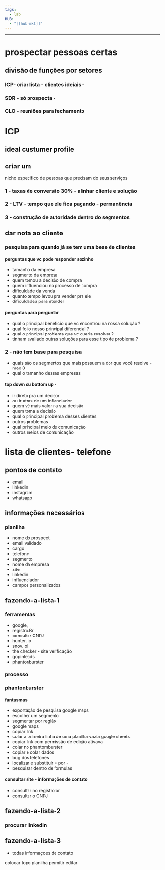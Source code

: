 ```yaml
---
tags:
  - lab
HUB:
  - "[[hub-mkt]]"
---
```




---------------------------------------------------

# prospectar pessoas certas
## divisão de funções por setores
### ICP- criar lista - clientes ideiais -
### SDR - só prospecta - 
### CLO - reuniões para fechamento

# ICP
## ideal custumer profile
## criar um

nicho especifico de pessoas que precisam do seus serviços
### 1 - taxas de conversão 30% - alinhar cliente e solução
### 2 - LTV - tempo que ele fica pagando - permanência
### 3 - construção de autoridade dentro do segmentos 

## dar nota ao cliente

### pesquisa para quando já se tem uma bese de clientes
#### perguntas que vc pode responder sozinho
- tamanho da empresa
- segmento da empresa 
- quem tomou a decisão de compra
- quem influenciou no processo de compra
- dificuldade da venda
- quanto tempo levou pra vender pra ele
- dificuldades para atender

#### perguntas para perguntar 
- qual o principal beneficio que vc encontrou na nossa solução ?
- qual foi o nosso princípal diferencial ?
- qual o principal problema que vc queria resolver ?
- tinham avaliado outras soluções para esse tipo de problema ?

### 2 - não tem base para pesquisa
- quais são os segmentos que mais possuem a dor que você resolve - max 3
- qual o tamanho dessas empresas
####  top down ou bottom up - 
- ir direto pra um decisor 
- ou ir atras de um inflenciador
- quem vê mais valor na sua decisão
- quem toma a decisão
- qual o principal problema desses clientes
- outros problemas
- qual principal meio de comunicação
- outros meios de comunicação 

# lista de clientes- telefone
## pontos de contato

- email
- linkedin
- instagram
- whatsapp

## informações necessários
### planilha
- nome do prospect
- email validado
- cargo
- telefone
- segmento
- nome da empresa
- site
- linkedin
- influenciador
- campos personalizados

## fazendo-a-lista-1

### ferramentas 
- google, 
- registro.Br 
- consultar CNPJ
-  hunter. io 
- snov. oi
- the checker - site verificação
-  gopinleads 
- phantonburster

### processo

### phantonburster

#### fantasmas
- exportação de pesquisa google maps
- escolher um segmento 
- segmentar por região
- google maps
- copiar link
- colar a primeira linha de uma planilha vazia google sheets
- copiar link com permissão de edição ativava 
- colar no phantomburster
- copiar e colar dados
- bug dos telefones
- localizar e substituir = por - 
- pesquisar dentro de formulas

#### consultar site - informações de contato 
- consultar no registro.br
- consultar o CNPJ

## fazendo-a-lista-2
### procurar linkedin
## fazendo-a-lista-3
- todas informaçoes de contato


colocar topo planilha 
permitir editar 